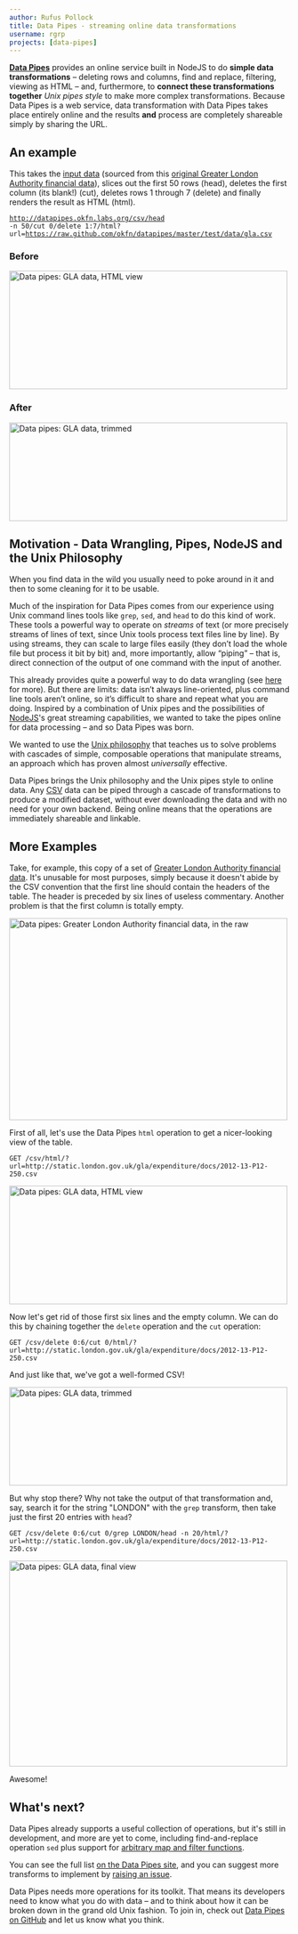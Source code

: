 ```yaml
---
author: Rufus Pollock
title: Data Pipes - streaming online data transformations
username: rgrp
projects: [data-pipes]
---
```


**[Data Pipes](http://datapipes.okfnlabs.org/)** provides an online service built in NodeJS to do **simple data transformations** – deleting rows and columns, find and replace, filtering, viewing as HTML – and, furthermore, to **connect these transformations together** *Unix pipes style* to make more complex transformations. Because Data Pipes is a web service, data transformation with Data Pipes takes place entirely online and the results **and** process are completely shareable simply by sharing the URL.

## An example

This takes the [input data][demo] (sourced from this [original Greater London Authority financial data](http://static.london.gov.uk/gla/expenditure/docs/2012-13-P12-250.csv)), slices out the first 50 rows (head), deletes the first column (its blank!) (cut), deletes rows 1 through 7 (delete) and finally renders the result as HTML (html).

  <a href="http://datapipes.okfnlabs.org/csv/head%20-n%2050/cut%200/delete%201:7/html?url=https://raw.github.com/okfn/datapipes/master/test/data/gla.csv"><code>http://datapipes.okfn.labs.org/csv/head -n 50/cut 0/delete 1:7/html?url=https://raw.github.com/okfn/datapipes/master/test/data/gla.csv</code></a>

[demo]: https://raw.github.com/okfn/datapipes/master/test/data/gla.csv

### Before

<a href="http://datapipes.okfnlabs.org/csv/html?url=https://raw.github.com/okfn/datapipes/master/test/data/gla.csv">
<img src="http://farm3.staticflickr.com/2827/9726020844_0301af2ded.jpg" width="500" height="213" alt="Data pipes: GLA data, HTML view">
</a>

### After

<a href="http://datapipes.okfnlabs.org/csv/head%20-n%2050/cut%200/delete%201:7/html?url=https://raw.github.com/okfn/datapipes/master/test/data/gla.csv">
<img src="http://farm4.staticflickr.com/3728/9726020800_ff01da582e.jpg" width="500" height="177" alt="Data pipes: GLA data, trimmed">
</a>

## Motivation - Data Wrangling, Pipes, NodeJS and the Unix Philosophy

When you find data in the wild you usually need to poke around in it and then to some cleaning for it to be usable.

Much of the inspiration for Data Pipes comes from our experience using Unix command lines tools like `grep`, `sed`, and `head` to do this kind of work. These tools a powerful way to operate on *streams* of text (or more precisely streams of lines of text, since Unix tools process text files line by line). By using streams, they can scale to large files easily (they don’t load the whole file but process it bit by bit) and, more importantly, allow “piping” – that is, direct connection of the output of one command with the input of another.

This already provides quite a powerful way to do data wrangling (see [here](https://github.com/rgrp/command-line-data-wrangling) for more). But there are limits: data isn’t always line-oriented, plus command line tools aren’t online, so it’s difficult to share and repeat what you are doing. Inspired by a combination of Unix pipes and the possibilities of [NodeJS][]'s great streaming capabilities, we wanted to take the pipes online for data processing – and so Data Pipes was born.

[NodeJs]: http://nodejs.org/

We wanted to use the [Unix philosophy](http://www.faqs.org/docs/artu/ch01s06.html) that teaches us to solve problems with cascades of simple, composable operations that manipulate streams, an approach which has proven almost *universally* effective.

Data Pipes brings the Unix philosophy and the Unix pipes style to online data. Any [CSV](http://data.okfn.org/standards/csv) data can be piped through a cascade of transformations to produce a modified dataset, without ever downloading the data and with no need for your own backend. Being online means that the operations are immediately shareable and linkable.

## More Examples

Take, for example, this copy of a set of [Greater London Authority financial data](https://raw.github.com/okfn/datapipes/master/test/data/gla.csv). It's unusable for most purposes, simply because it doesn't abide by the CSV convention that the first line should contain the headers of the table. The header is preceded by six lines of useless commentary. Another problem is that the first column is totally empty.

<img src="http://farm4.staticflickr.com/3824/9726020908_bb2d26b694.jpg" width="500" height="363" alt="Data pipes: Greater London Authority financial data, in the raw">

First of all, let's use the Data Pipes `html` operation to get a nicer-looking view of the table.

	GET /csv/html/?url=http://static.london.gov.uk/gla/expenditure/docs/2012-13-P12-250.csv

<img src="http://farm3.staticflickr.com/2827/9726020844_0301af2ded.jpg" width="500" height="213" alt="Data pipes: GLA data, HTML view">

Now let's get rid of those first six lines and the empty column. We can do this by chaining together the `delete` operation and the `cut` operation:

	GET /csv/delete 0:6/cut 0/html/?url=http://static.london.gov.uk/gla/expenditure/docs/2012-13-P12-250.csv

And just like that, we've got a well-formed CSV!

<img src="http://farm4.staticflickr.com/3728/9726020800_ff01da582e.jpg" width="500" height="177" alt="Data pipes: GLA data, trimmed">

But why stop there? Why not take the output of that transformation and, say, search it for the string "LONDON" with the `grep` transform, then take just the first 20 entries with `head`?

	GET /csv/delete 0:6/cut 0/grep LONDON/head -n 20/html/?url=http://static.london.gov.uk/gla/expenditure/docs/2012-13-P12-250.csv

<img src="http://farm6.staticflickr.com/5505/9726020732_c5ca38c10a.jpg" width="500" height="370" alt="Data pipes: GLA data, final view">

Awesome!

## What's next?

Data Pipes already supports a useful collection of operations, but it's still in development, and more are yet to come, including find-and-replace operation `sed` plus support for [arbitrary map and filter functions](https://github.com/okfn/datapipes/issues/21).

You can see the full list [on the Data Pipes site](http://datapipes.okfnlabs.org/), and you can suggest more transforms to implement by [raising an issue](https://github.com/okfn/datapipes/issues/new).

Data Pipes needs more operations for its toolkit. That means its developers need to know what you do with data – and to think about how it can be broken down in the grand old Unix fashion. To join in, check out [Data Pipes on GitHub](https://github.com/okfn/datapipes) and let us know what you think.


